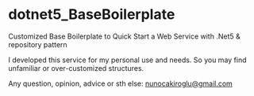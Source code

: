 # dotnet5_BaseBoilerplate
Customized Base Boilerplate to Quick Start a Web Service with .Net5 & repository pattern

I developed this service for my personal use and needs. So you may find unfamiliar or over-customized structures.

Any question, opinion, advice or sth else: nunocakiroglu@gmail.com
